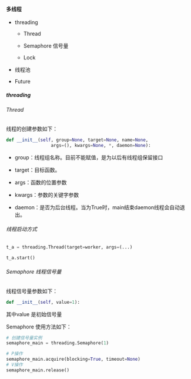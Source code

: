 #### 多线程

- threading
  
  - Thread
  
  - Semaphore 信号量
  
  - Lock

- 线程池

- Future



##### threading

###### Thread

线程的创建参数如下：

```python
def __init__(self, group=None, target=None, name=None,
                 args=(), kwargs=None, *, daemon=None):
```

- group：线程组名称。目前不能赋值，是为以后有线程组保留接口

- target：目标函数。

- args：函数的位置参数

- kwargs：参数的关键字参数

- daemon：是否为后台线程。当为True时，main结束daemon线程会自动退出。

###### 线程启动方式

```python
t_a = threading.Thread(target=worker, args=(...)

t_a.start()
```



###### Semaphore 线程信号量

线程信号量参数如下：

```python
def __init__(self, value=1):
```

其中value 是初始信号量

Semaphore 使用方法如下：

```python
# 创建信号量实例
semaphore_main = threading.Semaphore(1)

# P操作
semaphore_main.acquire(blocking=True, timeout=None)
# V操作
semaphore_main.release()
```


